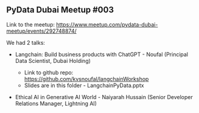PyData Dubai Meetup #003
------------------------

Link to the meetup: https://www.meetup.com/pydata-dubai-meetup/events/292748874/

We had 2 talks:

- Langchain: Build business products with ChatGPT - Noufal (Principal Data Scientist, Dubai Holding)
    - Link to github repo: https://github.com/kvsnoufal/langchainWorkshop
    - Slides are in this folder - LangchainPyData.pptx

- Ethical AI in Generative AI World - Naiyarah Hussain (Senior Developer Relations Manager, Lightning AI)

